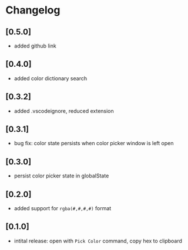 # Changelog

## [0.5.0]

- added github link

## [0.4.0]

- added color dictionary search

## [0.3.2]

- added .vscodeignore, reduced extension

## [0.3.1]

- bug fix: color state persists when color picker window is left open

## [0.3.0]

- persist color picker state in globalState

## [0.2.0]

- added support for `rgba(#,#,#,#)` format

## [0.1.0]

- intital release: open with `Pick Color` command, copy hex to clipboard